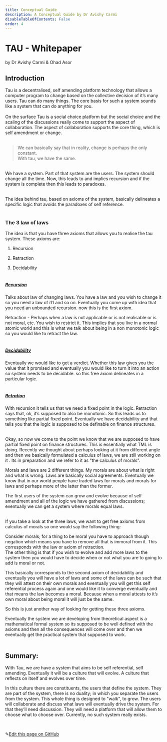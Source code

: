 ```yaml
---
title: Conceptual Guide
description: A Conceptual Guide by Dr Avishy Carmi
disableTableOfContents: False
order: 4
---
```


# TAU - Whitepaper

by Dr Avishy Carmi & Ohad Asor

## Introduction

Tau is a decentralised, self amending platform technology that allows a computer program to change based on the collective decision of it’s many users.
Tau can do many things. The core basis for such a system sounds like a system that can do anything for you.<br><br>
On the surface Tau is a social choice platform but the social choice and the scaling of the discussions really come to support the aspect of collaboration. The aspect of collaboration supports the core thing, which is self amendment or change.<br><br>

> We can basically say that in reality, change is perhaps the only constant.<br>With tau, we have the same. <br>

<br>We have a system. Part of that system are the users. The system should change all the time. Now, this leads to and implies recursion and if the system is complete then this leads to paradoxes. <br><br>

The idea behind tau, based on axioms of the system, basically delineates a specific logic that avoids the paradoxes of self reference.<br><br>

### The 3 law of laws<br>

The idea is that you have three axioms that allows you to realise the tau system. These axioms are:

1. Recursion

2. Retraction

3. Decidability<br><br>

##### <ins>Recursion</ins> <br>

Talks about law of changing laws. You have a law and you wish to change it so you need a law of i11 and so on. Eventually you come up with idea that you need an unbounded recursion. now this is the first axiom.

Retraction - Perhaps when a law is not applicable or is not realisable or is not moral, etc. You wish to restrict it. This implies that you live in a normal atomic world and this is what we talk about being in a non monotonic logic so you would like to retract the law.<br><br>

##### <ins>Decidability</ins><br>

Eventually we would like to get a verdict. Whether this law gives you the value that it promised and eventually you would like to turn it into an action so system needs to be decidable. so this free axiom delineates in a particular logic.<br><br>

##### <ins>Retration</ins> <br>

With recursion it tells us that we need a fixed point in the logic. Retraction says that, ok, it’s supposed to also be monotonic. So this leads us to something like partial fixed point. Eventually we have decidability and that tells you that the logic is supposed to be definable on finance structures.<br><br>

Okay, so now we come to the point we know that we are supposed to have partial fixed point on finance structures. This is essentially what TML is doing. Recently we thought about perhaps looking at it from different angle and then we basically formulated a calculus of laws, we are still working on it . Its in preparation and we refer to it as "the calculus of morals". <br>

Morals and laws are 2 different things. My morals are about what is right and what is wrong. Laws are basically social agreements. Eventually we know that in our world people have traded laws for morals and morals for laws and perhaps more of the latter than the former. <br>

The first users of the system can grow and evolve because of self amendment and all of the logic we have gathered from discussions; eventually we can get a system where morals equal laws. <br><br>

If you take a look at the three laws, we want to get free axioms from calculus of morals so one would say the following thing:<br>

Consider morals; for a thing to be moral you have to approach though negation which means you have to remove all that is immoral from it. This corresponds with the law or axiom of retraction.<br>
The other thing is that if you wish to evolve and add more laws to the system then you would have to decide when or not what you are to going to add is moral or not.<br>

This basically corresponds to the second axiom of decidability and eventually you will have a lot of laws and some of the laws can be such that they will attest on their own morals and eventually you will get this self referential process again and one would like it to converge eventually and that means the law becomes a moral. Because when a moral attests to it’s own moral about being moral it will just be the same. <br>

So this is just another way of looking for getting these three axioms.<br>

Eventually the system we are developing from theoretical aspect is a mathematical formal system so its supposed to be well defined with the axioms and then all the consequences will come over and then we eventually get the practical system that supposed to work. <br><br>

## Summary:

With Tau, we are have a system that aims to be self referential, self amending. Eventually it will be a culture that will evolve. A culture that reflects on itself and evolves over time.<br>

In this culture there are constituents, the users that define the system. They are part of the system, there is no duality; in which you separate the users from the system. This whole thing is designed to "walk", to grow. The users will collaborate and discuss what laws will eventually drive the system. For that they’ll need discussion. They will need a platform that will allow them to choose what to choose over. Currently, no such system really exists.

<br>

✎[Edit this page on GitHub](https://github.com/TauGuide/tau/blob/master/Content.md)
